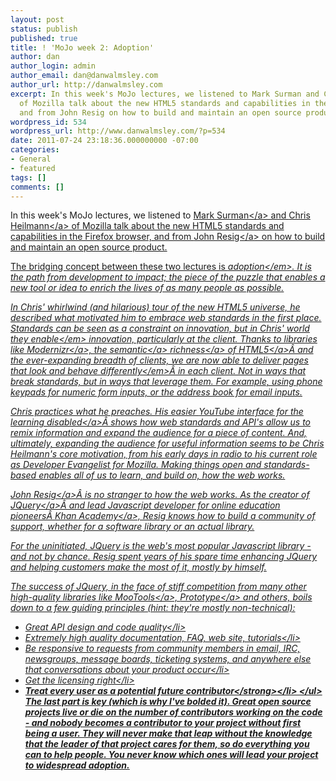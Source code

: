 ```yaml
---
layout: post
status: publish
published: true
title: ! 'MoJo week 2: Adoption'
author: dan
author_login: admin
author_email: dan@danwalmsley.com
author_url: http://danwalmsley.com
excerpt: In this week's MoJo lectures, we listened to Mark Surman and Chris Heilmann
  of Mozilla talk about the new HTML5 standards and capabilities in the Firefox browser,
  and from John Resig on how to build and maintain an open source product.
wordpress_id: 534
wordpress_url: http://www.danwalmsley.com/?p=534
date: 2011-07-24 23:18:36.000000000 -07:00
categories:
- General
- featured
tags: []
comments: []
---
```

In this week's MoJo lectures, we listened to <a href="http:&#47;&#47;commonspace.wordpress.com&#47;">Mark Surman<&#47;a> and <a href="http:&#47;&#47;www.wait-till-i.com&#47;">Chris Heilmann<&#47;a> of Mozilla talk about the new HTML5 standards and capabilities in the Firefox browser, and from <a href="http:&#47;&#47;ejohn.org&#47;">John Resig<&#47;a> on how to build and maintain an open source product.

The bridging concept between these two lectures is <em>adoption<&#47;em>. It is the path from development to impact; the piece of the puzzle that enables a new tool or idea to enrich the lives of as many people as possible.

In Chris' whirlwind (and hilarious) tour of the new HTML5 universe, he described what motivated him to embrace web standards in the first place. Standards can be seen as a constraint on innovation, but in Chris' world they <em>enable<&#47;em> innovation, particularly at the client. Thanks to libraries like <a href="http:&#47;&#47;modernizr.com">Modernizr<&#47;a>, the <a href="http:&#47;&#47;www.whatwg.org&#47;specs&#47;web-apps&#47;current-work&#47;multipage&#47;sections.html#the-section-element">semantic<&#47;a> <a href="http:&#47;&#47;www.whatwg.org&#47;specs&#47;web-apps&#47;current-work&#47;multipage&#47;sections.html#the-article-element">richness<&#47;a> of <a href="http:&#47;&#47;diveintohtml5.com">HTML5<&#47;a>&Acirc;&nbsp;and the ever-expanding breadth of clients, we are now able to deliver pages that look and behave <em>differently<&#47;em>&Acirc;&nbsp;in each client. Not in ways that break standards, but in ways that leverage them. For example, using phone keypads for numeric form inputs, or the address book for email inputs.

Chris practices what he preaches. His easier <a href="http:&#47;&#47;icant.co.uk&#47;easy-youtube&#47;">YouTube interface for the learning disabled<&#47;a>&Acirc;&nbsp;shows how web standards and API's allow us to remix information and expand the audience for a piece of content. And, ultimately, expanding the audience for useful information seems to be Chris Heilmann's core motivation, from his early days in radio to his current role as Developer Evangelist for Mozilla. Making things open and standards-based enables all of us to learn, and build on, how the web works.

<a href="http:&#47;&#47;ejohn.org&#47;">John Resig<&#47;a>&Acirc;&nbsp;is no stranger to how the web works. As the creator of <a href="http:&#47;&#47;jquery.com">JQuery<&#47;a>&Acirc;&nbsp;and lead Javascript developer for online education pioneers&Acirc;&nbsp;<a href="http:&#47;&#47;www.khanacademy.org&#47;">Khan Academy<&#47;a>, Resig knows how to build a community of support, whether for a software library or an actual library.

For the uninitiated, JQuery is the web's most popular Javascript library - and not by chance. Resig spent years of his spare time enhancing JQuery and helping customers make the most of it, mostly by himself.

The success of JQuery, in the face of stiff competition from many other high-quality libraries like <a href="http:&#47;&#47;mootools.net&#47;">MooTools<&#47;a>, <a href="http:&#47;&#47;www.prototypejs.org&#47;">Prototype<&#47;a> and others, boils down to a few guiding principles (hint: they're mostly non-technical):
<ul>
	<li>Great API design and code quality<&#47;li>
	<li>Extremely high quality documentation, FAQ, web site, tutorials<&#47;li>
	<li>Be responsive to requests from community members in email, IRC, newsgroups, message boards, ticketing systems, and anywhere else that conversations about your product occur<&#47;li>
	<li>Get the licensing right<&#47;li>
	<li><strong>Treat every user as a potential future contributor<&#47;strong><&#47;li>
<&#47;ul>
The last part is key (which is why I've bolded it). Great open source projects live or die on the number of contributors working on the code - and nobody becomes a contributor to your project without first being a user. They will never make that leap without the knowledge that the leader of that project cares for them, so do everything you can to help people. You never know which ones will lead your project to widespread adoption.
